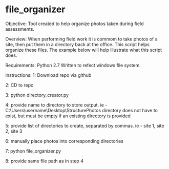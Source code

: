 # file_organizer

Objective:
Tool created to help organize photos taken during field assessments. 

Overview:
When performing field work it is commom to take photos of a site, then put them in a directory back at the office. 
This script helps organize these files. The example below will help illustrate what this script does.



Requirements:
Python 2.7
Written to refect windows file system 

Instructions:
1: Download repo via github

2: CD to repo

3: python directory_creator.py

4: provide name to directory to store output. ie - C:\Users\username\Desktop\StructurePhotos
    directory does not have to exist, but must be empty if an existing directory is provided

5: provide list of directories to create, separated by commas. ie - site 1, site 2, site 3

6: manually place photos into corresponding directories

7: python file_organizer.py

8: provide same file path as in step 4

